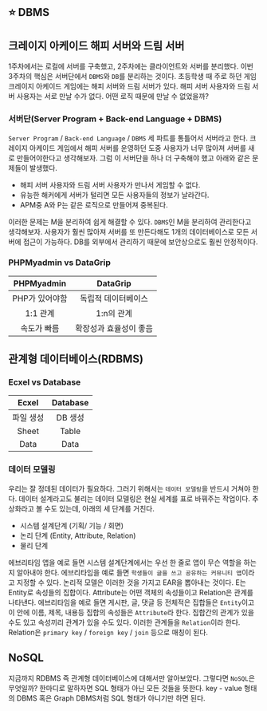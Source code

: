 ## :star: DBMS

## 크레이지 아케이드 해피 서버와 드림 서버

1주차에서는 로컬에 서버를 구축했고, 2주차에는 클라이언트와 서버를 분리했다. 이번 3주차의 핵심은 서버단에서 `DBMS`와 `DB`를 분리하는 것이다. 초등학생 때 주로 하던 게임 크레이지 아케이드 게임에는 해피 서버와 드림 서버가 있다. 해피 서버 사용자와 드림 서버 사용자는 서로 만날 수가 없다. 어떤 로직 때문에 만날 수 없었을까?

### 서버단(Server Program + Back-end Language + DBMS)

`Server Program` / `Back-end Language` / `DBMS` 세 파트를 통틀어서 서버라고 한다. 크레이지 아케이드 게임에서 해피 서버를 운영하던 도중 사용자가 너무 많아져 서버를 새로 만들어야한다고 생각해보자. 그럼 이 서버단을 하나 더 구축해야 했고 아래와 같은 문제들이 발생했다.

- 해피 서버 사용자와 드림 서버 사용자가 만나서 게임할 수 없다.
- 유능한 해커에게 서버가 털리면 모든 사용자들의 정보가 날라간다.
- APM중 A와 P는 같은 로직으로 만들어져 중복된다.

이러한 문제는 M을 분리하여 쉽게 해결할 수 있다. `DBMS`인 M을 분리하여 관리한다고 생각해보자. 사용자가 훨씬 많아져 서버를 또 만든다해도 1개의 데이터베이스로 모든 서버에 접근이 가능하다. DB를 외부에서 관리하기 때문에 보안상으로도 훨씬 안정적이다.

### PHPMyadmin vs DataGrip

PHPMyadmin | DataGrip
:---: | :---:
PHP가 있어야함 | 독립적 데이터베이스
1:1 관계 | 1:n의 관계
속도가 빠름 | 확장성과 효율성이 좋음

## 관계형 데이터베이스(RDBMS)

### Ecxel vs Database

Ecxel | Database
:---: | :---:
파일 생성 | DB 생성
Sheet | Table
Data | Data

### 데이터 모델링

우리는 잘 정데된 데이터가 필요하다. 그러기 위해서는 `데이터 모델링`을 반드시 거쳐야 한다. 데이터 설계라고도 불리는 데이터 모델링은 현실 세계를 표로 바꿔주는 작업이다. 추상화라고 볼 수도 있는데, 아래의 세 단계를 거친다.

- 시스템 설계단계 (기획/ 기능 / 회면)
- 논리 단계 (Entity, Attribute, Relation)
- 물리 단계

에브리타임 앱을 예로 들면 시스템 설계단계에서는 우선 한 줄로 앱이 무슨 역할을 하는지 알아내야 한다. 에브리타임을 예로 들면 `학생들이 글을 쓰고 공유하는 커뮤니티 앱`이라고 지정할 수 있다. 논리적 모델은 이러한 것을 가지고 EAR을 뽑아내는 것이다. E는 Entity로 속성들의 집합이다. Attribute는 어떤 객체의 속성들이고 Relation은 관계를 나타낸다. 에브리타임을 예로 들면 게시판, 글, 댓글 등 전체적은 집합들은 `Entity`이고 이 안에 이름, 제목, 내용등 집합의 속성들은 `Attribute`라 한다. 집합간의 관계가 있을 수도 있고 속성끼리 관계가 있을 수도 있다. 이러한 관계들을 `Relation`이라 한다. Relation은 `primary key` / `foreign key` / `join` 등으로 매칭이 된다.

## NoSQL

지금까지 RDBMS 즉 관계형 데이터베이스에 대해서만 알아보았다. 그렇다면 `NoSQL`은 무엇일까? 한마디로 말하자면 SQL 형태가 아닌 모든 것들을 뜻한다. key - value 형태의 DBMS 혹은 Graph DBMS처럼 SQL 형태가 아니기만 하면 된다.